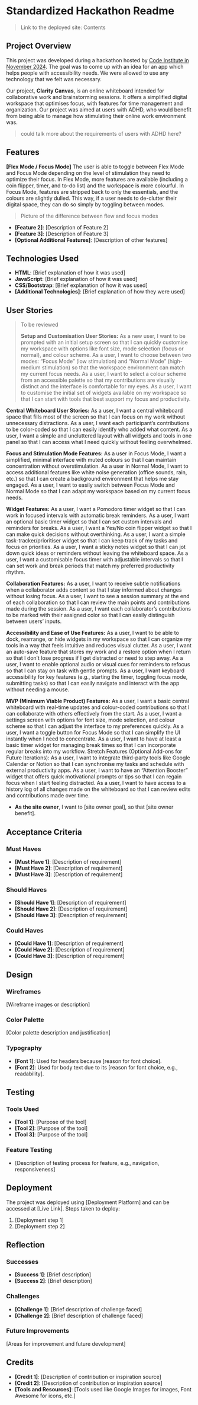 # Standardized Hackathon Readme

> Link to the deployed site:
> Contents

## Project Overview

This project was developed during a hackathon hosted by [Code Institute in November 2024](https://hackathon.codeinstitute.net/hackathon/53/). The goal was to come up with an idea for an app which helps people with accessibility needs. We were allowed to use any technology that we felt was necessary.

Our project, **Clarity Canvas**, is an online whiteboard intended for collaborative work and brainstorming sessions. It offers a simplified digital workspace that optimises focus, with features for time management and organization. Our project was aimed at users with ADHD, who would benefit from being able to manage how stimulating their online work environment was.

> could talk more about the requirements of users with ADHD here?

## Features

**[Flex Mode / Focus Mode]**
The user is able to toggle between Flex Mode and Focus Mode depending on the level of stimulation they need to optimize their focus. In Flex Mode, more features are available (including a coin flipper, timer, and to-do list) and the workspace is more colourful. In Focus Mode, features are stripped back to only the essentials, and the colours are slightly dulled. This way, if a user needs to de-clutter their digital space, they can do so simply by toggling between modes.

> Picture of the difference between flew and focus modes

- **[Feature 2]**: [Description of Feature 2]
- **[Feature 3]**: [Description of Feature 3]
- **[Optional Additional Features]**: [Description of other features]

## Technologies Used

- **HTML**: [Brief explanation of how it was used]
- **JavaScript**: [Brief explanation of how it was used]
- **CSS/Bootstrap**: [Brief explanation of how it was used]
- **[Additional Technologies]**: [Brief explanation of how they were used]

## User Stories

> To be reviewed
>
> **Setup and Customisation User Stories:**
> As a new user, I want to be prompted with an initial setup screen
> so that I can quickly customise my workspace with options like font size, mode selection (focus or normal), and colour scheme.
> As a user, I want to choose between two modes: “Focus Mode” (low stimulation) and “Normal Mode” (high-medium stimulation)
> so that the workspace environment can match my current focus needs.
> As a user, I want to select a colour scheme from an accessible palette
> so that my contributions are visually distinct and the interface is comfortable for my eyes.
> As a user, I want to customise the initial set of widgets available on my workspace
> so that I can start with tools that best support my focus and productivity.

**Central Whiteboard User Stories:**
As a user, I want a central whiteboard space that fills most of the screen
so that I can focus on my work without unnecessary distractions.
As a user, I want each participant’s contributions to be color-coded
so that I can easily identify who added what content.
As a user, I want a simple and uncluttered layout with all widgets and tools in one panel
so that I can access what I need quickly without feeling overwhelmed.

**Focus and Stimulation Mode Features:**
As a user in Focus Mode, I want a simplified, minimal interface with muted colours
so that I can maintain concentration without overstimulation.
As a user in Normal Mode, I want to access additional features like white noise generation (office sounds, rain, etc.)
so that I can create a background environment that helps me stay engaged.
As a user, I want to easily switch between Focus Mode and Normal Mode
so that I can adapt my workspace based on my current focus needs.

**Widget Features:**
As a user, I want a Pomodoro timer widget
so that I can work in focused intervals with automatic break reminders.
As a user, I want an optional basic timer widget
so that I can set custom intervals and reminders for breaks.
As a user, I want a Yes/No coin flipper widget
so that I can make quick decisions without overthinking.
As a user, I want a simple task-tracker/prioritiser widget
so that I can keep track of my tasks and focus on priorities.
As a user, I want a sticky notes widget
so that I can jot down quick ideas or reminders without leaving the whiteboard space.
As a user, I want a customisable focus timer with adjustable intervals
so that I can set work and break periods that match my preferred productivity rhythm.

**Collaboration Features:**
As a user, I want to receive subtle notifications when a collaborator adds content
so that I stay informed about changes without losing focus.
As a user, I want to see a session summary at the end of each collaboration
so that I can review the main points and contributions made during the session.
As a user, I want each collaborator’s contributions to be marked with their assigned color
so that I can easily distinguish between users’ inputs.

**Accessibility and Ease of Use Features:**
As a user, I want to be able to dock, rearrange, or hide widgets in my workspace
so that I can organize my tools in a way that feels intuitive and reduces visual clutter.
As a user, I want an auto-save feature that stores my work and a restore option when I return
so that I don’t lose progress if I get distracted or need to step away.
As a user, I want to enable optional audio or visual cues for reminders to refocus
so that I can stay on task with gentle prompts.
As a user, I want keyboard accessibility for key features (e.g., starting the timer, toggling focus mode, submitting tasks)
so that I can easily navigate and interact with the app without needing a mouse.

**MVP (Minimum Viable Product) Features:**
As a user, I want a basic central whiteboard with real-time updates and colour-coded contributions
so that I can collaborate with others effectively from the start.
As a user, I want a settings screen with options for font size, mode selection, and colour scheme
so that I can adjust the interface to my preferences quickly.
As a user, I want a toggle button for Focus Mode
so that I can simplify the UI instantly when I need to concentrate.
As a user, I want to have at least a basic timer widget for managing break times
so that I can incorporate regular breaks into my workflow.
Stretch Features (Optional Add-ons for Future Iterations):
As a user, I want to integrate third-party tools like Google Calendar or Notion
so that I can synchronise my tasks and schedule with external productivity apps.
As a user, I want to have an “Attention Booster” widget that offers quick motivational prompts or tips
so that I can regain focus when I start feeling distracted.
As a user, I want to have access to a history log of all changes made on the whiteboard
so that I can review edits and contributions made over time.

- **As the site owner**, I want to [site owner goal], so that [site owner benefit].

## Acceptance Criteria

### Must Haves

- **[Must Have 1]**: [Description of requirement]
- **[Must Have 2]**: [Description of requirement]
- **[Must Have 3]**: [Description of requirement]

### Should Haves

- **[Should Have 1]**: [Description of requirement]
- **[Should Have 2]**: [Description of requirement]
- **[Should Have 3]**: [Description of requirement]

### Could Haves

- **[Could Have 1]**: [Description of requirement]
- **[Could Have 2]**: [Description of requirement]
- **[Could Have 3]**: [Description of requirement]

## Design

### Wireframes

[Wireframe images or description]

### Color Palette

[Color palette description and justification]

### Typography

- **[Font 1]**: Used for headers because [reason for font choice].
- **[Font 2]**: Used for body text due to its [reason for font choice, e.g., readability].

## Testing

### Tools Used

- **[Tool 1]**: [Purpose of the tool]
- **[Tool 2]**: [Purpose of the tool]
- **[Tool 3]**: [Purpose of the tool]

### Feature Testing

- [Description of testing process for feature, e.g., navigation, responsiveness]

## Deployment

The project was deployed using [Deployment Platform] and can be accessed at [Live Link]. Steps taken to deploy:

1. [Deployment step 1]
2. [Deployment step 2]

## Reflection

### Successes

- **[Success 1]**: [Brief description]
- **[Success 2]**: [Brief description]

### Challenges

- **[Challenge 1]**: [Brief description of challenge faced]
- **[Challenge 2]**: [Brief description of challenge faced]

### Future Improvements

[Areas for improvement and future development]

## Credits

- **[Credit 1]**: [Description of contribution or inspiration source]
- **[Credit 2]**: [Description of contribution or inspiration source]
- **[Tools and Resources]**: [Tools used like Google Images for images, Font Awesome for icons, etc.]
